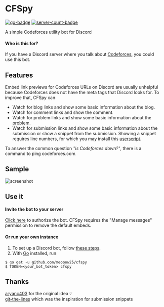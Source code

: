 # CFSpy

[![go-badge](https://img.shields.io/static/v1?label=Built%20with&color=00acd7&style=for-the-badge&message=Go)](https://golang.org/) [![server-count-badge](https://img.shields.io/badge/dynamic/json?label=Servers&logo=discord&logoColor=white&color=7289DA&style=for-the-badge&query=%24.serverCount&url=https%3A%2F%2Fgist.githubusercontent.com%2Fmeooow25%2Fe550658ac19cc0cdd515a414afea23bb%2Fraw%2Fserver-count.json)](https://discord.com/api/oauth2/authorize?client_id=713443232834650152&permissions=8192&scope=bot)

A simple Codeforces utility bot for Discord

#### Who is this for?
If you have a Discord server where you talk about [Codeforces](https://codeforces.com), you could use this bot.

## Features
Embed link previews for Codeforces URLs on Discord are usually unhelpful because Codeforces does not have the meta tags that Discord looks for.
To improve that, CFSpy can
- Watch for blog links and show some basic information about the blog.
- Watch for comment links and show the comment.
- Watch for problem links and show some basic information about the problem.
- Watch for submission links and show some basic information about the submission or show a snippet from the submission. Showing a snippet requires line numbers, for which you may install this [userscript](https://greasyfork.org/en/scripts/403747-cf-linemaster).

To answer the common question _"Is Codeforces down?"_, there is a command to ping codeforces.com.

## Sample
![screenshot](https://i.imgur.com/XCbaFyi.png)

## Use it

#### Invite the bot to your server
[Click here](https://discord.com/api/oauth2/authorize?client_id=713443232834650152&permissions=8192&scope=bot) to authorize the bot. CFSpy requires the "Manage messages" permission to remove the default embeds.

#### Or run your own instance
1. To set up a Discord bot, follow [these steps](https://discordpy.readthedocs.io/en/latest/discord.html).
2. With [Go](https://golang.org/) installed, run
```
$ go get -u github.com/meooow25/cfspy
$ TOKEN=<your_bot_token> cfspy
```

## Thanks
[aryanc403](https://github.com/aryanc403) for the original idea :bulb:  
[git-the-lines](https://github.com/dolphingarlic/git-the-lines) which was the inspiration for submission snippets
